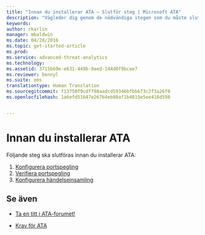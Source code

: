 ```yaml
---
title: "Innan du installerar ATA – Slutför steg | Microsoft ATA"
description: "Vägleder dig genom de nödvändiga stegen som du måste slutföra före ATA-distribution."
keywords: 
author: rkarlin
manager: mbaldwin
ms.date: 04/28/2016
ms.topic: get-started-article
ms.prod: 
ms.service: advanced-threat-analytics
ms.technology: 
ms.assetid: 3715b69e-e631-449b-9aed-144d0f9bcee7
ms.reviewer: bennyl
ms.suite: ems
translationtype: Human Translation
ms.sourcegitcommit: f13750f9cdff98aadcd59346bfbbb73c2f3a26f0
ms.openlocfilehash: 1a6efd51647e267b4eb88af1b4815e5ee416d598


---
```


# Innan du installerar ATA

Följande steg ska slutföras innan du installerar ATA:

1. [Konfigurera portspegling](configure-port-mirroring.md)
2. [Verifiera portspegling](validate-port-mirroring.md)
3. [Konfigurera händelseinsamling](configure-event-collection.md)



## Se även

- [Ta en titt i ATA-forumet!](https://social.technet.microsoft.com/Forums/security/home?forum=mata)

- [Krav för ATA](/advanced-threat-analytics/plan-design/ata-prerequisites)




<!--HONumber=Jul16_HO4-->


